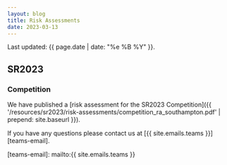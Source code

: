 ```yaml
---
layout: blog
title: Risk Assessments
date: 2023-03-13
---
```


Last updated: {{ page.date | date: "%e %B %Y" }}.

## SR2023

### Competition

We have published a [risk assessment for the SR2023 Competition]({{ '/resources/sr2023/risk-assessments/competition_ra_southampton.pdf' | prepend: site.baseurl }}).

If you have any questions please contact us at [{{ site.emails.teams }}][teams-email].

[teams-email]: mailto:{{ site.emails.teams }}
